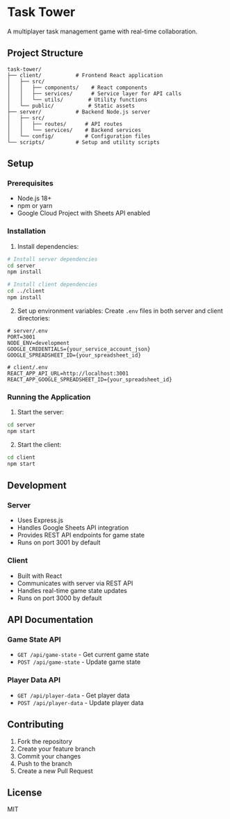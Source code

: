 # Task Tower

A multiplayer task management game with real-time collaboration.

## Project Structure

```
task-tower/
├── client/           # Frontend React application
│   ├── src/
│   │   ├── components/    # React components
│   │   ├── services/      # Service layer for API calls
│   │   └── utils/        # Utility functions
│   └── public/           # Static assets
├── server/           # Backend Node.js server
│   ├── src/
│   │   ├── routes/      # API routes
│   │   └── services/    # Backend services
│   └── config/          # Configuration files
└── scripts/          # Setup and utility scripts
```

## Setup

### Prerequisites
- Node.js 18+
- npm or yarn
- Google Cloud Project with Sheets API enabled

### Installation

1. Install dependencies:
```bash
# Install server dependencies
cd server
npm install

# Install client dependencies
cd ../client
npm install
```

2. Set up environment variables:
Create `.env` files in both server and client directories:

```
# server/.env
PORT=3001
NODE_ENV=development
GOOGLE_CREDENTIALS={your_service_account_json}
GOOGLE_SPREADSHEET_ID={your_spreadsheet_id}

# client/.env
REACT_APP_API_URL=http://localhost:3001
REACT_APP_GOOGLE_SPREADSHEET_ID={your_spreadsheet_id}
```

### Running the Application

1. Start the server:
```bash
cd server
npm start
```

2. Start the client:
```bash
cd client
npm start
```

## Development

### Server
- Uses Express.js
- Handles Google Sheets API integration
- Provides REST API endpoints for game state
- Runs on port 3001 by default

### Client
- Built with React
- Communicates with server via REST API
- Handles real-time game state updates
- Runs on port 3000 by default

## API Documentation

### Game State API

- `GET /api/game-state` - Get current game state
- `POST /api/game-state` - Update game state

### Player Data API

- `GET /api/player-data` - Get player data
- `POST /api/player-data` - Update player data

## Contributing

1. Fork the repository
2. Create your feature branch
3. Commit your changes
4. Push to the branch
5. Create a new Pull Request

## License

MIT
